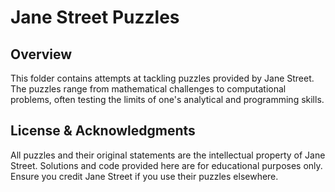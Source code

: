 # Jane Street Puzzles

## Overview
This folder contains attempts at tackling puzzles provided by Jane Street. The puzzles range from mathematical challenges to computational problems, often testing the limits of one's analytical and programming skills.

## License & Acknowledgments
All puzzles and their original statements are the intellectual property of Jane Street. Solutions and code provided here are for educational purposes only. Ensure you credit Jane Street if you use their puzzles elsewhere.
